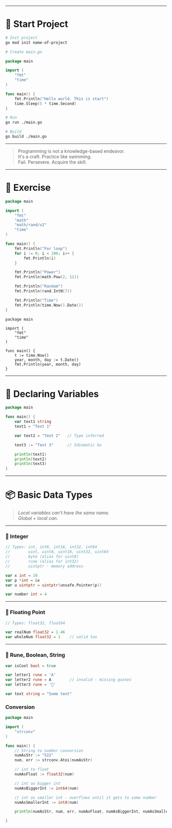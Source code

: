 
----------

# 🚀 Start Project

```bash
# Init project
go mod init name-of-project

# Create main.go

```

```go
package main

import (
	"fmt"
	"time"
)

func main() {
	fmt.Println("Hello world. This is start")
	time.Sleep(5 * time.Second)
}

```

```bash
# Run
go run ./main.go

# Build
go build ./main.go

```

----------

> Programming is not a knowledge-based endeavor.  
> It's a craft. Practice like swimming.  
> Fail. Persevere. Acquire the skill.

----------

# 🧠 Exercise

```go
package main

import (
	"fmt"
	"math"
	"math/rand/v2"
	"time"
)

func main() {
	fmt.Println("For loop")
	for i := 0; i < 100; i++ {
		fmt.Println(i)
	}

	fmt.Println("Power")
	fmt.Println(math.Pow(2, 11))

	fmt.Println("Random")
	fmt.Println(rand.IntN(7))

	fmt.Println("Time")
	fmt.Println(time.Now().Date())
}
```
```
package main

import (
	"fmt"
	"time"
)

func main() {
	t := time.Now()
	year, month, day := t.Date()
	fmt.Println(year, month, day)
}
```

----------

# 📝 Declaring Variables

```go
package main

func main() {
	var text1 string
	text1 = "Text 1"

	var text2 = "Text 2"   // Type inferred

	text3 := "Text 3"      // Idiomatic Go

	println(text1)
	println(text2)
	println(text3)
}

```

----------

# 📦 Basic Data Types

> _Local variables can't have the same name._  
> _Global + local can._

----------

### 🔢 Integer

```go
// Types: int, int8, int16, int32, int64
//        uint, uint8, uint16, uint32, uint64
//        byte (alias for uint8)
//        rune (alias for int32)
//        uintptr - memory address

var x int = 10
var p *int = &x
var u uintptr = uintptr(unsafe.Pointer(p))

var number int = 4

```

----------

### 🔣 Floating Point

```go
// Types: float32, float64

var realNum float32 = 1.46
var wholeNum float32 = 1    // valid too

```

----------

### 🎯 Rune, Boolean, String

```go
var isCool bool = true

var letter1 rune = 'A'
var letter2 rune = A        // invalid - missing quotes
var letter3 rune = '🦁'

var text string = "Some text"

```

### Conversion
```go
package main

import (
	"strconv"
)

func main() {
	// String to number conversion
	numAsStr := "522"
	num, err := strconv.Atoi(numAsStr)

	// int to float
	numAsFloat := float32(num)

	// int as bigger int
	numAsBiggerInt := int64(num)

	// int as smaller int - overflows until it gets to some number 
	numAsSmallerInt := int8(num)

	println(numAsStr, num, err, numAsFloat, numAsBiggerInt, numAsSmallerInt)

}
```
